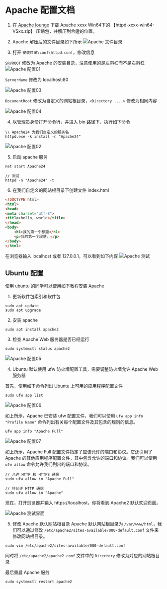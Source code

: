 # Apache 配置文档
1. 在 [Apache lounge](https://www.apachelounge.com/download/) 下载 Apache xxxx Win64下的 【httpd-xxxx-win64-VSxx.zip】 压缩包，并解压到合适的位置。

2. Apache 解压后的文件目录如下所示
![Apache 文件目录](../pics/Apache%20文件目录.png)

3. 打开 `安装目录\conf\httpd.conf`，修改信息 

`SRVROOT` 修改为 Apache 的安装目录，注意使用的是左斜杠而不是右斜杠
![Apache 配置01](../pics/Apache%20配置01.png)

`ServerName` 修改为 localhost:80

![Apache 配置03](../pics/Apache%20配置03.png)

`DocumentRoot` 修改为自定义的网站根目录，`<Directory ....>` 修改为相同内容

![Apache 配置04](../pics/Apache%20配置04.png)

4. 以管理员身份打开命令行，并进入 bin 路径下，执行如下命令

```shell
\\ Apache24 为我们自定义的服务名
httpd.exe -k install -n "Apache24"
```
![Apache 配置02](../pics/Apache%20配置02.png)

5. 启动 apache 服务

```shell
net start Apache24

// 测试
httpd -n "Apache24" -t
```

6. 在我们自定义的网站根目录下创建文件 index.html

```html
<!DOCTYPE html>
<html>
<head>
<meta charset="utf-8">
<title>hello, world</title>
</head>
<body>
    <h1>我的第一个标题</h1>
    <p>我的第一个段落。</p>
</body>
</html>
```
在浏览器输入 localhost 或者 127.0.0.1，可以看到如下内容
![Apache 测试](../pics/Apache%20测试.png)


## Ubuntu 配置
使用 ubuntu 的同学可以使用如下教程安装 Apache

1. 更新软件包索引和软件包
```shell
sudo apt update
sudo apt upgrade
```

2. 安装 apache
```shell
sudo apt install apache2
```

3. 检查 Apache Web 服务器是否已经运行
```shell
sudo systemctl status apache2
```

![Apache 配置05](../pics/Apache%20配置05.png)

4. Ubuntu 默认使用 ufw 防火墙配置工具，需要调整防火墙允许 Apache Web 服务器

首先，使用如下命令列出 Ubuntu 上可用的应用程序配置文件
 ```shell
sudo ufw app list
 ```

![Apache 配置06](../pics/Apache%20配置06.png)

如上所示，Apache 已安装 ufw 配置文件，我们可以使用 `ufw app info "Profile Name"` 命令列出有关每个配置文件及其包含的规则的信息。

```shell
ufw app info "Apache Full"
```

![Apache 配置07](../pics/Apache%20配置07.png)

如上所示，Apache Full 配置文件指定了应该允许的端口和协议。它还引用了 Apache 的其他应用程序配置文件，其中包含允许的端口和协议。我们可以使用 `ufw allow` 命令允许我们列出的端口和协议。

```shell
// 允许 HTTP 和 HTTPS 通信
sudo ufw allow in "Apache Full"

// 只允许 HTTP 通信
sudo ufw allow in "Apache"
```

现在，打开浏览器并输入 https://localhost，你将看到 Apache2 默认欢迎页面。

![Apache 测试界面](../pics/Apache%20测试界面.png)

5. 修改 Apache 默认网站根目录
Apache 默认网站根目录为 `/var/www/html`，我们可以通过修改 `/etc/apache2/sites-available/000-default.conf` 文件来修改网站根目录。

```shell
sudo vim /etc/apache2/sites-available/000-default.conf
```

同时将 `/etc/apache2/apache2.conf` 文件中的 `Directory` 修改为对应的网站根目录

最后重启 Apache 服务

```shell
sudo systemctl restart apache2
```
